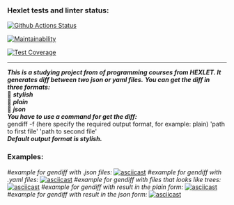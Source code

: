 ### Hexlet tests and linter status:
[![Github Actions Status](https://github.com/JhonnyT18/python-project-lvl2/workflows/hexlet-check/badge.svg)](https://github.com/JhonnyT18/python-project-lvl2/actions)

[![Maintainability](https://api.codeclimate.com/v1/badges/12dc053ac6671063f54f/maintainability)](https://codeclimate.com/github/JhonnyT18/python-project-lvl2/maintainability)

[![Test Coverage](https://api.codeclimate.com/v1/badges/12dc053ac6671063f54f/test_coverage)](https://codeclimate.com/github/JhonnyT18/python-project-lvl2/gendiff/test_coverage)
____    
***This is a studying project from of programming courses from HEXLET. It generates diff between two json or yaml files.***
***You can get the diff in three formats:***    
:pushpin: ***stylish***    
:pushpin: ***plain***    
:pushpin: ***json***    
***You have to use a command for get the diff:***    
gendiff -f (here specify the required output format, for example: plain) 'path to first file' 'path to second file'    
***Default output format is stylish.***
### Examples:
*#example for gendiff with .json files:*
[![asciicast](https://asciinema.org/a/XnpMniwn1kutV9IYJ1rWaSibm.svg)](https://asciinema.org/a/XnpMniwn1kutV9IYJ1rWaSibm)
*#example for gendiff with .yaml files:*
[![asciicast](https://asciinema.org/a/zmJN52cXQKjoeXm704OJtIXhr.svg)](https://asciinema.org/a/zmJN52cXQKjoeXm704OJtIXhr)
*#example for gendiff with files that looks like trees:*
[![asciicast](https://asciinema.org/a/b5QBWVjLf5Vr5VRo9eN6GylJD.svg)](https://asciinema.org/a/b5QBWVjLf5Vr5VRo9eN6GylJD)
*#example for gendiff with result in the plain form:*
[![asciicast](https://asciinema.org/a/5D4skYXGgdafVfQd1DXl9k8d1.svg)](https://asciinema.org/a/5D4skYXGgdafVfQd1DXl9k8d1)
*#example for gendiff with result in the json form:*
[![asciicast](https://asciinema.org/a/mAMKvlQm0rQkDWIp7qYJJ95d8.svg)](https://asciinema.org/a/mAMKvlQm0rQkDWIp7qYJJ95d8)